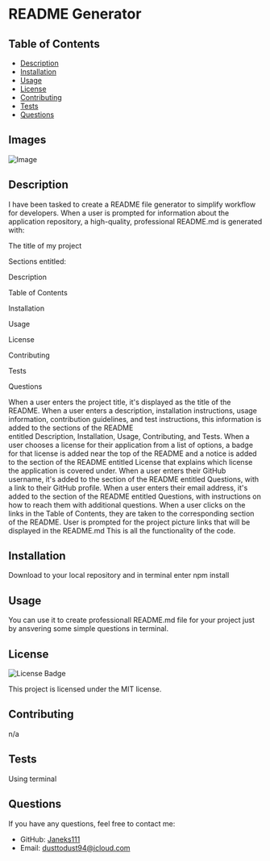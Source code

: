 # README Generator

## Table of Contents

- [Description](#description)
- [Installation](#installation)
- [Usage](#usage)
- [License](#license)
- [Contributing](#contributing)
- [Tests](#tests)
- [Questions](#questions)

## Images

![Image](n/a)

## Description

I have been tasked to create a README file generator to simplify workflow for developers.
When a user is prompted for information about the application repository, a high-quality, professional README.md is generated with:

The title of my project

Sections entitled:

Description

Table of Contents

Installation

Usage

License

Contributing

Tests

Questions

When a user enters the project title, it's displayed as the title of the README.
When a user enters a description, installation instructions, usage information, contribution guidelines, and test instructions, this information is added to the sections of the README entitled Description, Installation, Usage, Contributing, and Tests.
When a user chooses a license for their application from a list of options, a badge for that license is added near the top of the README and a notice is added to the section of the README entitled License that explains which license the application is covered under.
When a user enters their GitHub username, it's added to the section of the README entitled Questions, with a link to their GitHub profile.
When a user enters their email address, it's added to the section of the README entitled Questions, with instructions on how to reach them with additional questions.
When a user clicks on the links in the Table of Contents, they are taken to the corresponding section of the README.
User is prompted for the project picture links that will be displayed in the README.md
This is all the functionality of the code.

## Installation

Download to your local repository and in terminal enter npm install

## Usage

You can use it to create professionall README.md file for your project just by ansvering some simple questions in terminal.

## License

![License Badge](https://img.shields.io/badge/License-MIT-brightgreen)

This project is licensed under the MIT license.

## Contributing

n/a

## Tests

Using terminal

## Questions

If you have any questions, feel free to contact me:

- GitHub: [Janeks111](https://github.com/Janeks111)
- Email: dusttodust94@icloud.com
